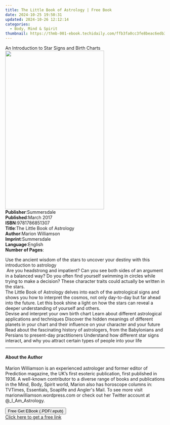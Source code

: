 ```yaml
---
title: The Little Book of Astrology | Free Book
date: 2024-10-25 19:50:31
updated: 2024-10-26 12:12:14
categories:
  - Body, Mind & Spirit
thumbnail: https://thmb-001-ebook.techidaily.com/ffb3fa0cc3fe8beac6edb301478b76ea9f09edc98fc7140d53d3a0b2eca9eeb5.jpg
---
```

<main id="book-container">
  <div class="flex flex-col">
    <div class="book-brief flex-1 py-6 px-4 sm:p-6 md:py-10 md:px-8">
      <!-- brief-->
      <div class="book-brief-main">
        An Introduction to Star Signs and Birth Charts
      </div>
    </div>
    <div
      class="book-meta-info flex-1 grid gap-4 col-start-1 col-end-3 row-start-1 sm:mb-6 sm:grid-cols-4 lg:gap-6 lg:col-start-2 lg:row-end-6 lg:row-span-6 lg:mb-0"
    >
      <div
        class="book-meta-info-left place-content-center mt-4 p-4 text-sm leading-6 col-start-2 col-span-2 dark:text-slate-400"
      >
        <img
          class="w-full h-500 object-cover rounded-lg sm:h-255 sm:col-span-2 lg:col-span-full"
          src="https://img-001-ebook.techidaily.com/8e54676d41e40ef39e5b20a4e95bdd755246f5ec7c1fa6d847d58f3f6d881ba0.jpg"
          alt=""
          width="312"
          height="500"
        />
      </div>
      <div
        class="book-meta-info-right mt-2 col-start-1 row-start-2 col-span-3 self-center"
      >
        <!-- meta data  -->
        <div class="flex flex-col px-4 md:px-8">
          <div class="flex-1">
            <strong>Publisher</strong>:<span class="px-2">Summersdale</span>
          </div>
          <div class="flex-1">
            <strong>Published</strong>:<span class="px-2">March 2017</span>
          </div>
          <div class="flex-1">
            <strong>ISBN</strong>:<span class="px-2">9781786851307</span>
          </div>
          <div class="flex-1">
            <strong>Title</strong>:<span class="px-2"
              >The Little Book of Astrology</span
            >
          </div>
          <div class="flex-1">
            <strong>Author</strong>:<span class="px-2">Marion Williamson</span>
          </div>
          <div class="flex-1">
            <strong>Imprint</strong>:<span class="px-2">Summersdale</span>
          </div>
          <div class="flex-1">
            <strong>Language</strong>:<span class="px-2">English</span>
          </div>
          <div class="flex-1">
            <strong>Number of Pages</strong>:<span class="px-2"></span>
          </div>
        </div>
      </div>
    </div>
    <div class="book-description flex-1 py-6 px-4 sm:p-6 md:py-10 md:px-8">
      <div class="book-description-main">
        <div accordion-content="" id="description">
          <p>
            Use the ancient wisdom of the stars to uncover your destiny with
            this introduction to astrology<br />
            &nbsp;Are you headstrong and impatient? Can you see both sides of an
            argument in a balanced way? Do you often find yourself swimming in
            circles while trying to make a decision? These character traits
            could actually be written in the stars.&nbsp;<br />
            The Little Book of Astrology&nbsp;delves into each of the
            astrological signs and shows you how to interpret the cosmos, not
            only day-to-day but far ahead into the future. Let this book shine a
            light on how the stars can reveal a deeper understanding of yourself
            and others.<br />
            Devise and interpret your own birth chart Learn about different
            astrological applications and techniques Discover the hidden
            meanings of different planets in your chart and their influence on
            your character and your future Read about the fascinating history of
            astrologers, from the Babylonians and Persians to present-day
            practitioners Understand how different star signs interact, and why
            you attract certain types of people into your life
          </p>
        </div>
      </div>
    </div>
    <div class="book-excerpts flex-1 py-6 px-4 sm:p-6 md:py-10 md:px-8">
      <!-- excerpts-->
      <div class="book-excerpts-main">
        <hr />
        <h4 class="placeholder placeholder-heading">
          <span>About the Author</span>
        </h4>
        <p>
          Marion Williamson is an experienced astrologer&nbsp;and former editor
          of Prediction&nbsp;magazine, the UK’s first esoteric
          publication,&nbsp;first&nbsp;published in 1936.&nbsp;A well-known
          contributor to a diverse range of books and publications in
          the&nbsp;Mind, Body, Spirit world,&nbsp;Marion also has
          horoscope&nbsp;columns in: TVTimes,&nbsp;Essentials, Soaplife
          and&nbsp;Angler's Mail. To see more visit
          marionwilliamson.wordpress.com&nbsp;or check out her Twitter account
          at @_I_Am_Astrology.
        </p>
      </div>
    </div>
    <div
      class="book-about-author flex-1 py-6 px-4 sm:p-6 md:py-10 md:px-8"
    ></div>
    <div class="book-free-get flex-1 py-6 px-4 sm:p-6 md:py-10 md:px-8">
      <button
        id="btn-free-get"
        class="bg-blue-500 hover:bg-blue-700 text-white font-bold py-2 px-4 rounded"
      >
        Free Get EBook (.PDF/.epub)
      </button>
      <div id="countdown-display" class="px-2 text-lg mt-2"></div>
      <a
        id="free-link"
        class="hidden bg-blue-500 hover:bg-blue-700 text-white font-bold py-2 px-4 rounded"
        href="https://www.ebooks.com/en-us/book/210762257/the-little-book-of-astrology/marion-williamson/"
        target="_blank"
        >Click here to get a free link</a
      >
    </div>
    <script>
      let countdownTime = 0;
      let countdownInterval = null;
      document
        .getElementById('btn-free-get')
        .addEventListener('click', startCountdown);
      function startCountdown() {
        countdownTime = new Date().getTime() + 60000 * 3;
        countdownInterval = setInterval(updateCountdown, 1000);
        document.getElementById('btn-free-get').disabled = true;
        document
          .getElementById('btn-free-get')
          .classList.add('bg-gray-500', 'cursor-not-allowed');
      }
      function updateCountdown() {
        let currentTime = new Date().getTime();
        let timeLeft = countdownTime - currentTime;
        let secondsLeft = Math.floor(timeLeft / 1000);
        document.getElementById('countdown-display').innerHTML =
          `Remaining time: ${secondsLeft} seconds.`;
        if (secondsLeft <= 0) {
          clearInterval(countdownInterval);
          document.getElementById('btn-free-get').classList.add('hidden');
          document.getElementById('free-link').classList.remove('hidden');
          document.getElementById('countdown-display').innerHTML = '';
        }
      }
    </script>
  </div>
</main>
